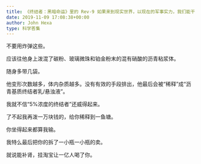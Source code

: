 ```yaml
---
title: 《终结者：黑暗命运》里的 Rev-9 如果来到现实世界，以现在的军事实力，我们能干掉它吗？
date: 2019-11-09 17:08:38+00:00
author: John Hexa
type: 科学答集
---
```

不要用炸弹这些。

应该往他身上泼混了碳粉、玻璃微珠和铂金粉末的混有硝酸的沥青粘浆体。

随身多带几袋。

他变形次数越多，体内杂质越多。没有有效的手段排出，他最后会被“稀释”成“沥青基质终结者乳/悬浊液”。

我就不信“5%浓度的终结者”还威得起来。

了不起我再泼一万块钱的，给你稀释到一鱼塘。

你坐得起来都算我输。

我特么最后把你的拆了一小瓶一小瓶的卖。

就说能补肾，挂淘宝让一亿人喝了你。


